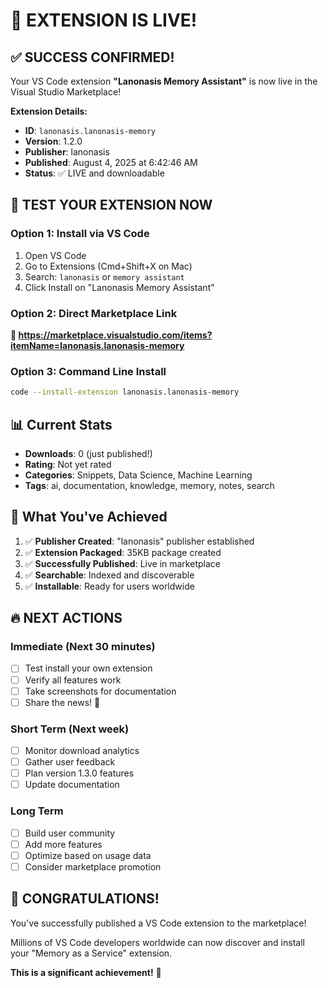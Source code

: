 # 🎉 EXTENSION IS LIVE!

## ✅ SUCCESS CONFIRMED!

Your VS Code extension **"Lanonasis Memory Assistant"** is now live in the Visual Studio Marketplace!

**Extension Details:**
- **ID**: `lanonasis.lanonasis-memory`
- **Version**: 1.2.0
- **Publisher**: lanonasis
- **Published**: August 4, 2025 at 6:42:46 AM
- **Status**: ✅ LIVE and downloadable

## 🚀 TEST YOUR EXTENSION NOW

### Option 1: Install via VS Code
1. Open VS Code
2. Go to Extensions (Cmd+Shift+X on Mac)
3. Search: `lanonasis` or `memory assistant`
4. Click Install on "Lanonasis Memory Assistant"

### Option 2: Direct Marketplace Link
**🔗 https://marketplace.visualstudio.com/items?itemName=lanonasis.lanonasis-memory**

### Option 3: Command Line Install
```bash
code --install-extension lanonasis.lanonasis-memory
```

## 📊 Current Stats
- **Downloads**: 0 (just published!)
- **Rating**: Not yet rated
- **Categories**: Snippets, Data Science, Machine Learning
- **Tags**: ai, documentation, knowledge, memory, notes, search

## 🎯 What You've Achieved

1. ✅ **Publisher Created**: "lanonasis" publisher established
2. ✅ **Extension Packaged**: 35KB package created
3. ✅ **Successfully Published**: Live in marketplace
4. ✅ **Searchable**: Indexed and discoverable
5. ✅ **Installable**: Ready for users worldwide

## 🔥 NEXT ACTIONS

### Immediate (Next 30 minutes)
- [ ] Test install your own extension
- [ ] Verify all features work
- [ ] Take screenshots for documentation
- [ ] Share the news! 🎉

### Short Term (Next week)
- [ ] Monitor download analytics
- [ ] Gather user feedback
- [ ] Plan version 1.3.0 features
- [ ] Update documentation

### Long Term
- [ ] Build user community
- [ ] Add more features
- [ ] Optimize based on usage data
- [ ] Consider marketplace promotion

## 🌟 CONGRATULATIONS!

You've successfully published a VS Code extension to the marketplace! 

Millions of VS Code developers worldwide can now discover and install your "Memory as a Service" extension.

**This is a significant achievement!** 🚀
